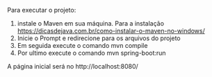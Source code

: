 Para executar o projeto:
1. instale o Maven em sua máquina. Para a instalação https://dicasdejava.com.br/como-instalar-o-maven-no-windows/
2. Inicie o Prompt e redirecione para os arquivos do projeto
3. Em seguida execute o comando mvn compile
4. Por ultimo execute o comando mvn spring-boot:run

A página inicial será no http://localhost:8080/

